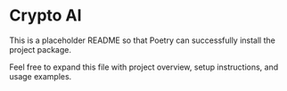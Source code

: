 # Crypto AI

This is a placeholder README so that Poetry can successfully install the project package.

Feel free to expand this file with project overview, setup instructions, and usage examples.
